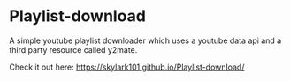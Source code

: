 # Playlist-download
A simple youtube playlist downloader which uses a youtube data api and a third party resource called y2mate.

Check it  out here: https://skylark101.github.io/Playlist-download/
